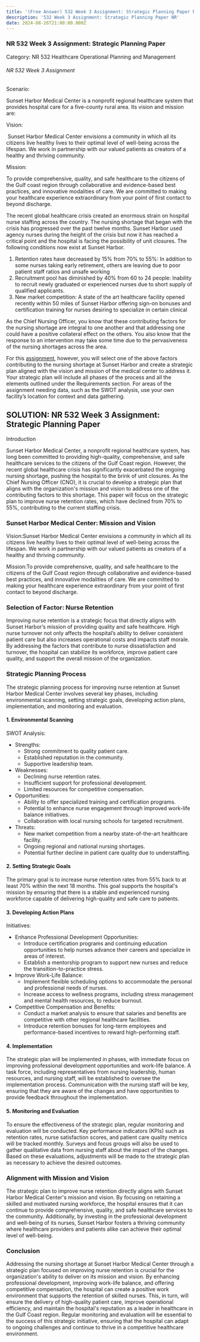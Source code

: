 ```yaml
---
title: '(Free Answer) 532 Week 3 Assignment: Strategic Planning Paper NR'
description: '532 Week 3 Assignment: Strategic Planning Paper NR'
date: 2024-08-26T21:00:00.000Z
---
```


### NR 532 Week 3 Assignment: Strategic Planning Paper

Category: NR 532 Healthcare Operational Planning and Management

###### NR 532 Week 3 Assignment

Scenario:

Sunset Harbor Medical Center is a nonprofit regional healthcare system that provides hospital care for a five-county rural area. Its vision and mission are:

Vision:

 Sunset Harbor Medical Center envisions a community in which all its citizens live healthy lives to their optimal level of well-being across the lifespan. We work in partnership with our valued patients as creators of a healthy and thriving community.

Mission:

To provide comprehensive, quality, and safe healthcare to the citizens of the Gulf coast region through collaborative and evidence-based best practices, and innovative modalities of care. We are committed to making your healthcare experience extraordinary from your point of first contact to beyond discharge.

The recent global healthcare crisis created an enormous strain on hospital nurse staffing across the country. The nursing shortage that began with the crisis has progressed over the past twelve months. Sunset Harbor used agency nurses during the height of the crisis but now it has reached a critical point and the hospital is facing the possibility of unit closures. The following conditions now exist at Sunset Harbor.

1. Retention rates have decreased by 15% from 70% to 55%: In addition to some nurses taking early retirement, others are leaving due to poor patient staff ratios and unsafe working
2. Recruitment pool has diminished by 40% from 60 to 24 people: Inability to recruit newly graduated or experienced nurses due to short supply of qualified applicants.
3. New market competition: A state of the art healthcare facility opened recently within 50 miles of Sunset Harbor offering sign-on bonuses and certification training for nurses desiring to specialize in certain clinical

As the Chief Nursing Officer, you know that these contributing factors for the nursing shortage are integral to one another and that addressing one could have a positive collateral effect on the others. You also know that the response to an intervention may take some time due to the pervasiveness of the nursing shortages across the area.

For this [assignment](https://nursingschooltutors.com/), however, you will select one of the above factors contributing to the nursing shortage at Sunset Harbor and create a strategic plan aligned with the vision and mission of the medical center to address it. Your strategic plan will include all phases of the process and all the elements outlined under the Requirements section. For areas of the assignment needing data, such as the SWOT analysis, use your own facility’s location for context and data gathering.

## SOLUTION: NR 532 Week 3 Assignment: Strategic Planning Paper

Introduction

Sunset Harbor Medical Center, a nonprofit regional healthcare system, has long been committed to providing high-quality, comprehensive, and safe healthcare services to the citizens of the Gulf Coast region. However, the recent global healthcare crisis has significantly exacerbated the ongoing nursing shortage, pushing the hospital to the brink of unit closures. As the Chief Nursing Officer (CNO), it is crucial to develop a strategic plan that aligns with the organization's mission and vision to address one of the contributing factors to this shortage. This paper will focus on the strategic plan to improve nurse retention rates, which have declined from 70% to 55%, contributing to the current staffing crisis.

### Sunset Harbor Medical Center: Mission and Vision

Vision:Sunset Harbor Medical Center envisions a community in which all its citizens live healthy lives to their optimal level of well-being across the lifespan. We work in partnership with our valued patients as creators of a healthy and thriving community.

Mission:To provide comprehensive, quality, and safe healthcare to the citizens of the Gulf Coast region through collaborative and evidence-based best practices, and innovative modalities of care. We are committed to making your healthcare experience extraordinary from your point of first contact to beyond discharge.

### Selection of Factor: Nurse Retention

Improving nurse retention is a strategic focus that directly aligns with Sunset Harbor’s mission of providing quality and safe healthcare. High nurse turnover not only affects the hospital’s ability to deliver consistent patient care but also increases operational costs and impacts staff morale. By addressing the factors that contribute to nurse dissatisfaction and turnover, the hospital can stabilize its workforce, improve patient care quality, and support the overall mission of the organization.

### Strategic Planning Process

The strategic planning process for improving nurse retention at Sunset Harbor Medical Center involves several key phases, including environmental scanning, setting strategic goals, developing action plans, implementation, and monitoring and evaluation.

#### 1. Environmental Scanning

SWOT Analysis:

* Strengths:
  * Strong commitment to quality patient care.
  * Established reputation in the community.
  * Supportive leadership team.
* Weaknesses:
  * Declining nurse retention rates.
  * Insufficient support for professional development.
  * Limited resources for competitive compensation.
* Opportunities:
  * Ability to offer specialized training and certification programs.
  * Potential to enhance nurse engagement through improved work-life balance initiatives.
  * Collaboration with local nursing schools for targeted recruitment.
* Threats:
  * New market competition from a nearby state-of-the-art healthcare facility.
  * Ongoing regional and national nursing shortages.
  * Potential further decline in patient care quality due to understaffing.

#### 2. Setting Strategic Goals

The primary goal is to increase nurse retention rates from 55% back to at least 70% within the next 18 months. This goal supports the hospital's mission by ensuring that there is a stable and experienced nursing workforce capable of delivering high-quality and safe care to patients.

#### 3. Developing Action Plans

Initiatives:

* Enhance Professional Development Opportunities:
  * Introduce certification programs and continuing education opportunities to help nurses advance their careers and specialize in areas of interest.
  * Establish a mentorship program to support new nurses and reduce the transition-to-practice stress.
* Improve Work-Life Balance:
  * Implement flexible scheduling options to accommodate the personal and professional needs of nurses.
  * Increase access to wellness programs, including stress management and mental health resources, to reduce burnout.
* Competitive Compensation and Benefits:
  * Conduct a market analysis to ensure that salaries and benefits are competitive with other regional healthcare facilities.
  * Introduce retention bonuses for long-term employees and performance-based incentives to reward high-performing staff.

#### 4. Implementation

The strategic plan will be implemented in phases, with immediate focus on improving professional development opportunities and work-life balance. A task force, including representatives from nursing leadership, human resources, and nursing staff, will be established to oversee the implementation process. Communication with the nursing staff will be key, ensuring that they are aware of the changes and have opportunities to provide feedback throughout the implementation.

#### 5. Monitoring and Evaluation

To ensure the effectiveness of the strategic plan, regular monitoring and evaluation will be conducted. Key performance indicators (KPIs) such as retention rates, nurse satisfaction scores, and patient care quality metrics will be tracked monthly. Surveys and focus groups will also be used to gather qualitative data from nursing staff about the impact of the changes. Based on these evaluations, adjustments will be made to the strategic plan as necessary to achieve the desired outcomes.

### Alignment with Mission and Vision

The strategic plan to improve nurse retention directly aligns with Sunset Harbor Medical Center's mission and vision. By focusing on retaining a skilled and motivated nursing workforce, the hospital ensures that it can continue to provide comprehensive, quality, and safe healthcare services to the community. Additionally, by investing in the professional development and well-being of its nurses, Sunset Harbor fosters a thriving community where healthcare providers and patients alike can achieve their optimal level of well-being.

### Conclusion

Addressing the nursing shortage at Sunset Harbor Medical Center through a strategic plan focused on improving nurse retention is crucial for the organization's ability to deliver on its mission and vision. By enhancing professional development, improving work-life balance, and offering competitive compensation, the hospital can create a positive work environment that supports the retention of skilled nurses. This, in turn, will ensure the delivery of high-quality patient care, improve operational efficiency, and maintain the hospital's reputation as a leader in healthcare in the Gulf Coast region. Regular monitoring and evaluation will be essential to the success of this strategic initiative, ensuring that the hospital can adapt to ongoing challenges and continue to thrive in a competitive healthcare environment.
